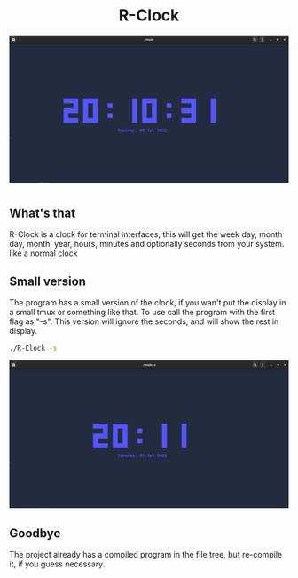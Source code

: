 <div align="center">
    <h1>R-Clock</h1>
    <img width="600px" src="./assets/Normal.png">
    <h1></h1>
</div>

## What's that
R-Clock is a clock for terminal interfaces, this will get the week day, month day, month, year, hours, minutes and optionally seconds from your system. like a normal clock

## Small version
The program has a small version of the clock, if you wan't put the display in a small tmux or something like that. To use call the program with the first flag as "-s". This version will ignore the seconds, and will show the rest in display.

```sh
./R-Clock -s
```
<div align="center">
    <img width="600px" src="./assets/Small.png">
</div>

## Goodbye
The project already has a compiled program in the file tree, but re-compile it, if you guess necessary.

